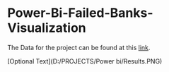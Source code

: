 # Power-Bi-Failed-Banks-Visualization
The Data for the project can be found at this [link](https://catalog.data.gov/dataset/fdic-failed-bank-list).

[Optional Text](D:/PROJECTS/Power bi/Results.PNG)
